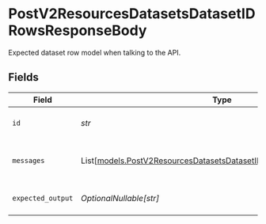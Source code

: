 # PostV2ResourcesDatasetsDatasetIDRowsResponseBody

Expected dataset row model when talking to the API.


## Fields

| Field                                                                                                                                    | Type                                                                                                                                     | Required                                                                                                                                 | Description                                                                                                                              |
| ---------------------------------------------------------------------------------------------------------------------------------------- | ---------------------------------------------------------------------------------------------------------------------------------------- | ---------------------------------------------------------------------------------------------------------------------------------------- | ---------------------------------------------------------------------------------------------------------------------------------------- |
| `id`                                                                                                                                     | *str*                                                                                                                                    | :heavy_check_mark:                                                                                                                       | The id of the resource                                                                                                                   |
| `messages`                                                                                                                               | List[[models.PostV2ResourcesDatasetsDatasetIDRowsResourcesMessages](../models/postv2resourcesdatasetsdatasetidrowsresourcesmessages.md)] | :heavy_check_mark:                                                                                                                       | Input message(s) of the dataset row                                                                                                      |
| `expected_output`                                                                                                                        | *OptionalNullable[str]*                                                                                                                  | :heavy_minus_sign:                                                                                                                       | Reference of the dataset row                                                                                                             |